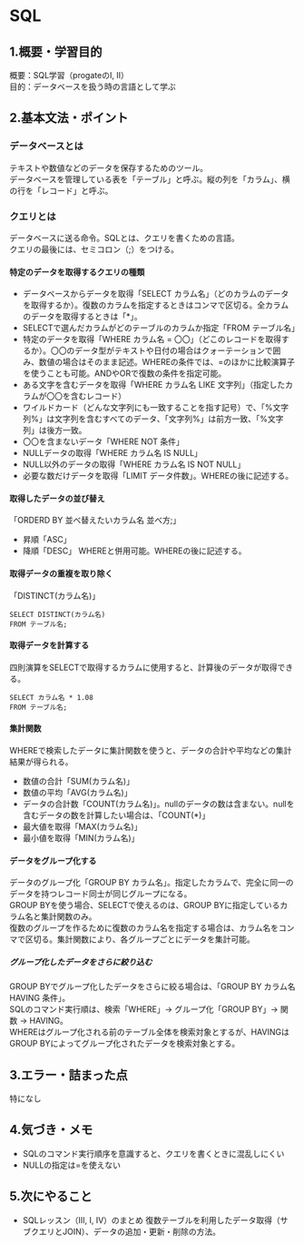 # SQL

## 1.概要・学習目的  
概要：SQL学習（progateのI, II）      
目的：データベースを扱う時の言語として学ぶ

## 2.基本文法・ポイント  
### データベースとは
テキストや数値などのデータを保存するためのツール。  
データベースを管理している表を「テーブル」と呼ぶ。縦の列を「カラム」、横の行を「レコード」と呼ぶ。

### クエリとは
データベースに送る命令。SQLとは、クエリを書くための言語。  
クエリの最後には、セミコロン（;）をつける。

#### 特定のデータを取得するクエリの種類
- データベースからデータを取得「SELECT カラム名」（どのカラムのデータを取得するか）。復数のカラムを指定するときはコンマで区切る。全カラムのデータを取得するときは「*」。
- SELECTで選んだカラムがどのテーブルのカラムか指定「FROM テーブル名」
- 特定のデータを取得「WHERE カラム名 = 〇〇」（どこのレコードを取得するか）。〇〇のデータ型がテキストや日付の場合はクォーテーションで囲み、数値の場合はそのまま記述。WHEREの条件では、=のほかに比較演算子を使うことも可能。ANDやORで復数の条件を指定可能。
- ある文字を含むデータを取得「WHERE カラム名 LIKE 文字列」（指定したカラムが〇〇を含むレコード）
- ワイルドカード（どんな文字列にも一致することを指す記号）で、「%文字列%」は文字列を含むすべてのデータ、「文字列%」は前方一致、「%文字列」は後方一致。  
- 〇〇を含まないデータ「WHERE NOT 条件」
- NULLデータの取得「WHERE カラム名 IS NULL」
- NULL以外のデータの取得「WHERE カラム名 IS NOT NULL」
- 必要な数だけデータを取得「LIMIT データ件数」。WHEREの後に記述する。

#### 取得したデータの並び替え
「ORDERD BY 並べ替えたいカラム名 並べ方;」  
- 昇順「ASC」
- 降順「DESC」
WHEREと併用可能。WHEREの後に記述する。

#### 取得データの重複を取り除く
「DISTINCT(カラム名)」  
```
SELECT DISTINCT(カラム名)
FROM テーブル名;
```

#### 取得データを計算する
四則演算をSELECTで取得するカラムに使用すると、計算後のデータが取得できる。
```
SELECT カラム名 * 1.08
FROM テーブル名;
```

#### 集計関数
WHEREで検索したデータに集計関数を使うと、データの合計や平均などの集計結果が得られる。  
- 数値の合計「SUM(カラム名)」
- 数値の平均「AVG(カラム名)」
- データの合計数「COUNT(カラム名)」。nullのデータの数は含まない。nullを含むデータの数を計算したい場合は、「COUNT(*)」
- 最大値を取得「MAX(カラム名)」
- 最小値を取得「MIN(カラム名)」

#### データをグループ化する
データのグループ化「GROUP BY カラム名」。指定したカラムで、完全に同一のデータを持つレコード同士が同じグループになる。  
GROUP BYを使う場合、SELECTで使えるのは、GROUP BYに指定しているカラム名と集計関数のみ。  
復数のグループを作るために復数のカラム名を指定する場合は、カラム名をコンマで区切る。集計関数により、各グループごとにデータを集計可能。  
##### グループ化したデータをさらに絞り込む
GROUP BYでグループ化したデータをさらに絞る場合は、「GROUP BY カラム名 HAVING 条件」。  
SQLのコマンド実行順は、検索「WHERE」→  グループ化「GROUP BY」→  関数 →  HAVING。  
WHEREはグループ化される前のテーブル全体を検索対象とするが、HAVINGはGROUP BYによってグループ化されたデータを検索対象とする。


## 3.エラー・詰まった点  
特になし 

## 4.気づき・メモ  
- SQLのコマンド実行順序を意識すると、クエリを書くときに混乱しにくい
- NULLの指定は=を使えない 

## 5.次にやること  
- SQLレッスン（III, I, IV）のまとめ 
復数テーブルを利用したデータ取得（サブクエリとJOIN）、データの追加・更新・削除の方法。
